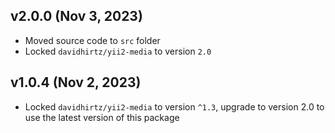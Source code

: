 ## v2.0.0 (Nov 3, 2023)

- Moved source code to `src` folder
- Locked `davidhirtz/yii2-media` to version `2.0`

## v1.0.4 (Nov 2, 2023)

- Locked `davidhirtz/yii2-media` to version `^1.3`, upgrade to version 2.0 to use the latest version of this package